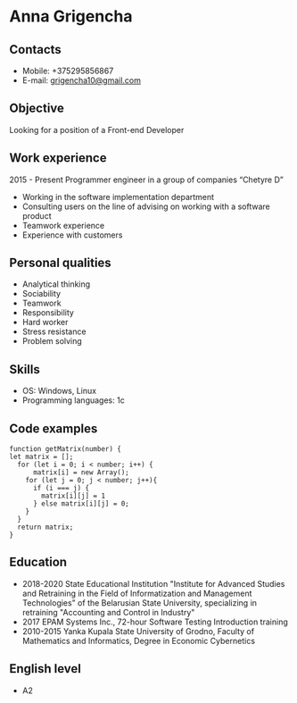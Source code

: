 # Anna Grigencha

## Contacts

- Mobile: +375295856867
- E-mail: grigencha10@gmail.com

## Objective

Looking for a position of a Front-end Developer

## Work experience

2015 - Present Programmer engineer in a group of companies “Chetyre D”

- Working in the software implementation department
- Consulting users on the line of advising on working with a software product
- Teamwork experience
- Experience with customers

## Personal qualities

- Analytical thinking
- Sociability
- Teamwork
- Responsibility
- Hard worker
- Stress resistance
- Problem solving

## Skills

- OS: Windows, Linux
- Programming languages: 1c

## Code examples

    function getMatrix(number) {
    let matrix = [];
      for (let i = 0; i < number; i++) {
          matrix[i] = new Array();
        for (let j = 0; j < number; j++){
          if (i === j) {
            matrix[i][j] = 1
          } else matrix[i][j] = 0;
        }
      }
      return matrix;
    }

## Education

- 2018-2020 State Educational Institution "Institute for Advanced Studies and Retraining in the Field of Informatization and Management Technologies" of the Belarusian State University, specializing in retraining "Accounting and Control in Industry"
- 2017 EPAM Systems Inc., 72-hour Software Testing Introduction training
- 2010-2015 Yanka Kupala State University of Grodno, Faculty of Mathematics and Informatics, Degree in Economic Cybernetics

## English level

- A2
